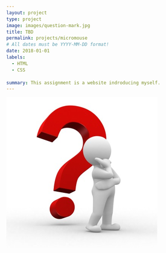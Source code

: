 ```yaml
---
layout: project
type: project
image: images/question-mark.jpg
title: TBD
permalink: projects/micromouse
# All dates must be YYYY-MM-DD format!
date: 2018-01-01
labels:
  - HTML
  - CSS
  
summary: This assignment is a website indroducing myself.
---
```


<div class="ui small rounded images">
  <img class="ui image" src="../images/question-mark.jpg">
</div>

```



